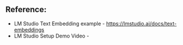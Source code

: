 # 
## Reference:
* LM Studio Text Embedding example - https://lmstudio.ai/docs/text-embeddings
* LM Studio Setup Demo Video - 